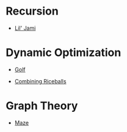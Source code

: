 # Recursion
+ [Lil' Jami](http://wcipeg.com/problem/liljami)

# Dynamic Optimization
+ [Golf](http://wcipeg.com/problem/ccc00s4)

+ [Combining Riceballs](http://wcipeg.com/problem/ccc16s4)

# Graph Theory
+ [Maze](http://wcipeg.com/problem/ccc08s3)